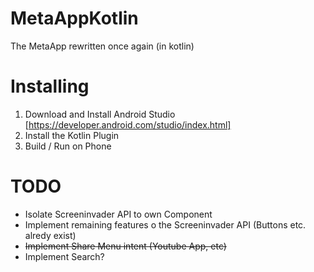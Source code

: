 # MetaAppKotlin
The MetaApp rewritten once again (in kotlin)

# Installing
1. Download and Install Android Studio [https://developer.android.com/studio/index.html]
2. Install the Kotlin Plugin
3. Build / Run on Phone

# TODO
 - Isolate Screeninvader API to own Component
 - Implement remaining features o the Screeninvader API (Buttons etc. alredy exist)
 - ~~Implement Share Menu intent (Youtube App, etc)~~
 - Implement Search?
 
